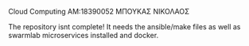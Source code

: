 
Cloud Computing
AM:18390052
ΜΠΟΥΚΑΣ ΝΙΚΟΛΑΟΣ

The repository isnt complete!
It needs the ansible/make files as well as swarmlab microservices installed and docker.